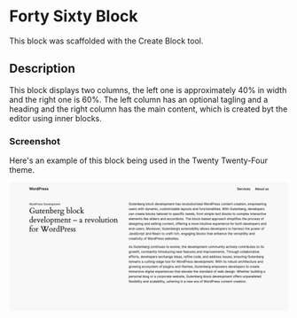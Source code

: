 # Forty Sixty Block

This block was scaffolded with the Create Block tool.

## Description

This block displays two columns, the left one is approximately 40% in width and the right one is 60%. The left column has an optional tagling and a heading and the right column has the main content, which is created byt the editor using inner blocks. 

### Screenshot

Here's an example of this block being used in the Twenty Twenty-Four theme.

![Screenshot of the block, rendered on the front end](./screenshot.png)